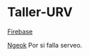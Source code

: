 # Taller-URV

[Firebase](https://console.firebase.google.com/project/commerce-fullstack/firestore/data/)

[Ngeok](https://dashboard.ngrok.com/get-started/setup/linux?domainId=rd_2ryrPdgXViZsfVYODQhfjRSeJD8)
Por si falla serveo.
